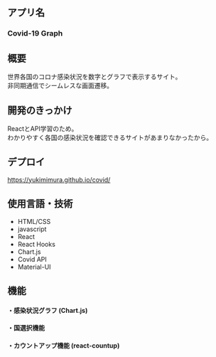 ## アプリ名
### Covid-19 Graph
## 概要
世界各国のコロナ感染状況を数字とグラフで表示するサイト。<br/>
非同期通信でシームレスな画面遷移。<br/>
## 開発のきっかけ
ReactとAPI学習のため。<br/>
わかりやすく各国の感染状況を確認できるサイトがあまりなかったから。
## デプロイ
https://yukimimura.github.io/covid/
## 使用言語・技術
* HTML/CSS
* javascript
* React
* React Hooks
* Chart.js
* Covid API
* Material-UI
## 機能
<h4>・感染状況グラフ (Chart.js)</h4>
<h4>・国選択機能</h4>
<h4>・カウントアップ機能 (react-countup)</h4>

